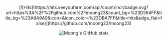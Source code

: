 <div align='center'>
[![Hits](https://hits.seeyoufarm.com/api/count/incr/badge.svg?url=https%3A%2F%2Fgithub.com%2Fmoong23&count_bg=%23D594FF&title_bg=%23A9A9A9&icon=&icon_color=%23DBA7FF&title=hits&edge_flat=false)](https://github.com/moong23/moong23)

![Moong's GitHub stats](https://github-readme-stats.vercel.app/api?username=moong23&show_icons=true&theme=radical)
</div>
<!--
**moong23/moong23** is a ✨ _special_ ✨ repository because its `README.md` (this file) appears on your GitHub profile.

Here are some ideas to get you started:

- 🔭 I’m currently working on ...
- 🌱 I’m currently learning ...
- 👯 I’m looking to collaborate on ...
- 🤔 I’m looking for help with ...
- 💬 Ask me about ...
- 📫 How to reach me: ...
- 😄 Pronouns: ...
- ⚡ Fun fact: ...
-->

